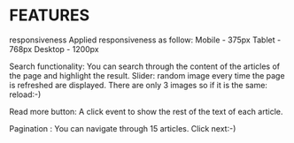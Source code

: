 # FEATURES #
responsiveness Applied responsiveness as follow: Mobile - 375px Tablet - 768px Desktop - 1200px 

Search functionality: You can search through the content of the articles of the page and highlight the result. Slider: random image every time the page is refreshed are displayed. There are only 3 images so if it is the same: reload:-) 

Read more button: A click event to show the rest of the text of each article. 

Pagination : You can navigate through 15 articles. Click next:-) 
